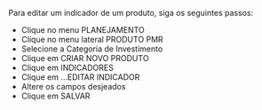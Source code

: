 Para editar um indicador de um produto, siga os seguintes passos:

* Clique no menu PLANEJAMENTO
* Clique no menu lateral PRODUTO PMR
* Selecione a Categoria de Investimento
* Clique em CRIAR NOVO PRODUTO
* Clique em INDICADORES
* Clique em ...EDITAR INDICADOR
* Altere os campos desjeados
* Clique em SALVAR